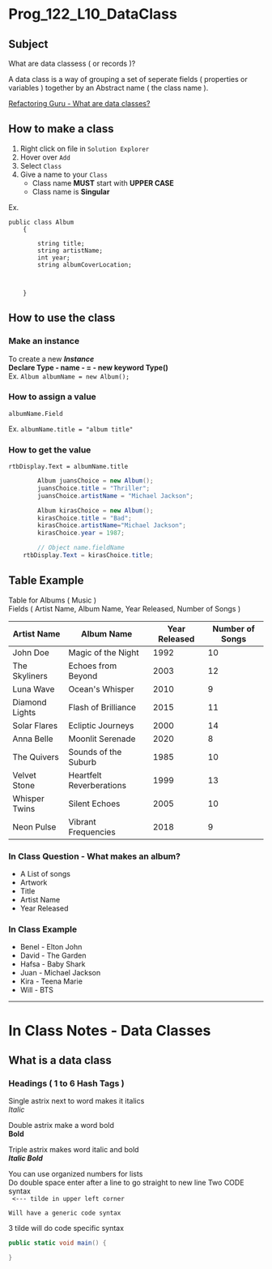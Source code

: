 # Prog_122_L10_DataClass

## Subject
What are data classess ( or records )?

A data class is a way of grouping a set of seperate fields ( properties or variables ) together by an Abstract name ( the class name ). 

[Refactoring Guru - What are data classes?](https://refactoring.guru/smells/data-class#:~:text=A%20data%20class%20refers%20to,the%20data%20that%20they%20own.)

## How to make a class

1. Right click on file in `Solution Explorer`
2. Hover over `Add`
3. Select `Class`
4. Give a name to your `Class`  
	* Class name **MUST** start with **UPPER CASE**
	* Class name is **Singular**

Ex.
```    
public class Album
    {

        string title;
        string artistName;
        int year;
        string albumCoverLocation;



    }

```

## How to use the class 

### Make an instance

To create a new ***Instance***  
**Declare Type - name - = - new keyword Type()**  
Ex. `Album albumName = new Album();`

### How to assign a value

`albumName.Field`

Ex. `albumName.title = "album title"`

### How to get the value

`rtbDisplay.Text = albumName.title`

```csharp
        Album juansChoice = new Album();
        juansChoice.title = "Thriller";
        juansChoice.artistName = "Michael Jackson";

        Album kirasChoice = new Album();
        kirasChoice.title = "Bad";
        kirasChoice.artistName="Michael Jackson";
        kirasChoice.year = 1987;

        // Object name.fieldName
    rtbDisplay.Text = kirasChoice.title;
```


## Table Example

Table for Albums ( Music )  
Fields ( Artist Name, Album Name, Year Released, Number of Songs )

| Artist Name    | Album Name               | Year Released | Number of Songs |
| -------------- | ------------------------ | ------------- | --------------- |
| John Doe       | Magic of the Night       | 1992          | 10              |
| The Skyliners  | Echoes from Beyond       | 2003          | 12              |
| Luna Wave      | Ocean's Whisper          | 2010          | 9               |
| Diamond Lights | Flash of Brilliance      | 2015          | 11              |
| Solar Flares   | Ecliptic Journeys        | 2000          | 14              |
| Anna Belle     | Moonlit Serenade         | 2020          | 8               |
| The Quivers    | Sounds of the Suburb     | 1985          | 10              |
| Velvet Stone   | Heartfelt Reverberations | 1999          | 13              |
| Whisper Twins  | Silent Echoes            | 2005          | 10              |
| Neon Pulse     | Vibrant Frequencies      | 2018          | 9               |

### In Class Question - What makes an album?
* A List of songs
* Artwork
* Title
* Artist Name
* Year Released

### In Class Example
* Benel - Elton John
* David - The Garden
* Hafsa - Baby Shark
* Juan - Michael Jackson
* Kira - Teena Marie
* Will - BTS

---
# In Class Notes - Data Classes

## What is a data class

### Headings ( 1 to 6 Hash Tags )

Single astrix next to word makes it italics  
*Italic*

Double astrix make a word bold  
**Bold**

Triple astrix makes word italic and bold  
***Italic Bold***

You can use organized numbers for lists  
Do double space enter after a line to go straight to new line
Two CODE syntax  
` <--- tilde in upper left corner`  

`Will have a generic code syntax`

3 tilde will do code specific syntax
```csharp
public static void main() {

}
```